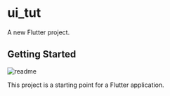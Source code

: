 # ui_tut

A new Flutter project.

## Getting Started

![readme](https://user-images.githubusercontent.com/80736634/114034031-0625cb80-98a8-11eb-8a89-ae2b09f4e534.png)


This project is a starting point for a Flutter application.

